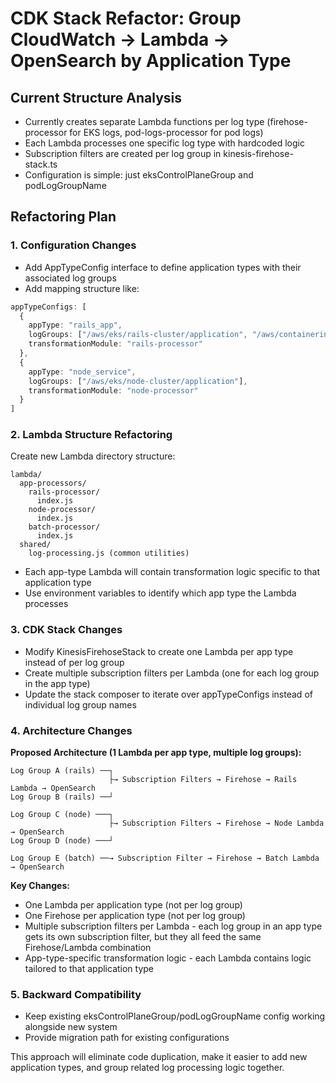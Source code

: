 # CDK Stack Refactor: Group CloudWatch → Lambda → OpenSearch by Application Type

## Current Structure Analysis

- Currently creates separate Lambda functions per log type (firehose-processor for EKS logs, pod-logs-processor for pod logs)
- Each Lambda processes one specific log type with hardcoded logic
- Subscription filters are created per log group in kinesis-firehose-stack.ts
- Configuration is simple: just eksControlPlaneGroup and podLogGroupName

## Refactoring Plan

### 1. Configuration Changes

- Add AppTypeConfig interface to define application types with their associated log groups
- Add mapping structure like:
```typescript
appTypeConfigs: [
  {
    appType: "rails_app",
    logGroups: ["/aws/eks/rails-cluster/application", "/aws/containerinsights/rails/application"],
    transformationModule: "rails-processor"
  },
  {
    appType: "node_service", 
    logGroups: ["/aws/eks/node-cluster/application"],
    transformationModule: "node-processor"
  }
]
```

### 2. Lambda Structure Refactoring

Create new Lambda directory structure:
```
lambda/
  app-processors/
    rails-processor/
      index.js
    node-processor/
      index.js
    batch-processor/
      index.js
  shared/
    log-processing.js (common utilities)
```

- Each app-type Lambda will contain transformation logic specific to that application type
- Use environment variables to identify which app type the Lambda processes

### 3. CDK Stack Changes

- Modify KinesisFirehoseStack to create one Lambda per app type instead of per log group
- Create multiple subscription filters per Lambda (one for each log group in the app type)
- Update the stack composer to iterate over appTypeConfigs instead of individual log group names

### 4. Architecture Changes

**Proposed Architecture (1 Lambda per app type, multiple log groups):**

```
Log Group A (rails) ──┐
                      ├→ Subscription Filters → Firehose → Rails Lambda → OpenSearch
Log Group B (rails) ──┘

Log Group C (node) ───┐
                      ├→ Subscription Filters → Firehose → Node Lambda → OpenSearch  
Log Group D (node) ───┘

Log Group E (batch) ──→ Subscription Filter → Firehose → Batch Lambda → OpenSearch
```

**Key Changes:**
- One Lambda per application type (not per log group)
- One Firehose per application type (not per log group)  
- Multiple subscription filters per Lambda - each log group in an app type gets its own subscription filter, but they all feed the same Firehose/Lambda combination
- App-type-specific transformation logic - each Lambda contains logic tailored to that application type

### 5. Backward Compatibility

- Keep existing eksControlPlaneGroup/podLogGroupName config working alongside new system
- Provide migration path for existing configurations

This approach will eliminate code duplication, make it easier to add new application types, and group related log processing logic together.